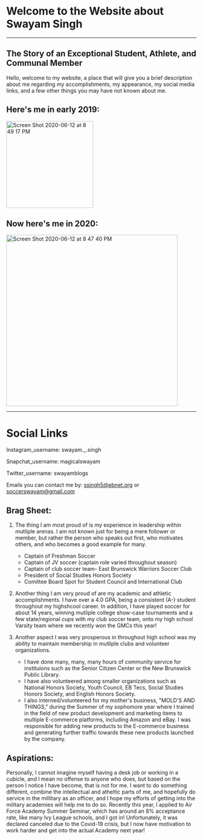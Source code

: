 # Welcome to the Website about Swayam Singh
---
The Story of an Exceptional Student, Athlete, and Communal Member
---

Hello, welcome to my website, a place that will give you a 
brief description about me regarding my accomplishments, my appearance, my
social media links, and a few other things you may have not known about me.

Here's me in early 2019: 
-

<img width="230" alt="Screen Shot 2020-06-12 at 8 49 17 PM" src="https://user-images.githubusercontent.com/66742950/84556234-15230800-acef-11ea-8252-3ae9753b69e4.png">

Now here's me in 2020:
-

<img width="453" alt="Screen Shot 2020-06-12 at 8 47 40 PM" src="https://user-images.githubusercontent.com/66742950/84556235-181df880-acef-11ea-96bc-aa2c27b7798c.png">

---
# Social Links

Instagram_username: swayam._.singh

Snapchat_username: magicalswayam

Twitter_username: swayamblogs

Emails you can contact me by: ssingh5@ebnet.org or soccerswayam@gmail.com

Brag Sheet:
--
1. The thing I am most proud of is my experience in leadership within mutliple arenas. I am not known just for being a mere follower or member, but rather the person who speaks out first, who motivates others, and who becomes a good example for many.
   - Captain of Freshman Soccer
   - Captain of JV soccer (captain role varied throughout season)
   - Captain of club soccer team- East Brunswick Warriors Soccer Club
   - President of Social Studies Honors Society
   - Comittee Board Spot for Student Council and International Club
   
2. Another thing I am very proud of are my academic and athletic accomplishments. I have over a 4.0 GPA, being a consistent (A-) student throughout my highshcool career. In addition, I have played soccer for about 14 years, winning mutliple college show-case tournaments and a few state/regional cups with my club soccer team, onto my high school Varsity team where we recently won the GMCs this year!

3. Another aspect I was very prosperous in throughout high school was my ability to maintain membership in mutliple clubs and volunteer organizations. 
    - I have done many, many, many hours of community service for instituions such as the Senior Citizen Center or the New Brunswick Public Library.
    - I have also volunteered among smaller organizations such as National Honors Society, Youth Council, EB Tecs, Social Studies Honors Society, and English Honors Society.
    - I also interned/volunteered for my mother's business, "MOLD'S AND THINGS," during the Summer of my sophomore year where I trained in the field of new product development and marketing items to multiple E-commerce platforms, including Amazon and eBay. I was responsible for adding new products to the E-commerce business and generating further traffic towards these new products launched by the company.
  
Aspirations:
--
Personally, I cannot imagine myself having a desk job or working in a cubicle, and I mean no offense to anyone who does, but based on the person I notice I have become, that is not for me. I want to do something different, combine the intellectual and atheltic parts of me, and hopefully do service in the millitary as an officer, and I hope my efforts of getting into the military academies will help me to do so. Recently this year, I applied to Air Force Academy Summer Seminar, which has around an 8% acceptance rate, like many Ivy League schools, and I got in! Unfortunately, it was declared canceled due to the Covid-19 crisis, but I now have motivation to work harder and get into the actual Academy next year! 
